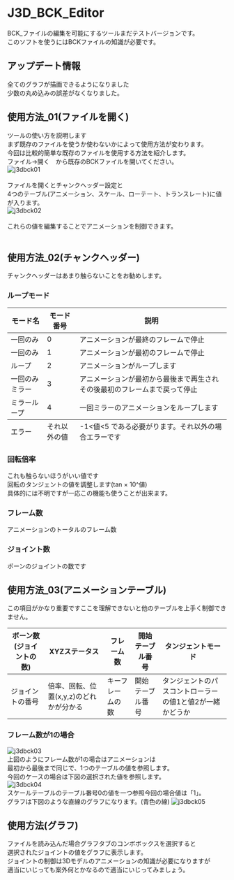 # J3D_BCK_Editor
BCK_ファイルの編集を可能にするツールまだテストバージョンです。<br/>
このソフトを使うにはBCKファイルの知識が必要です。
## アップデート情報
全てのグラフが描画できるようになりました<br/>
少数の丸め込みの誤差がなくなりました。
## 使用方法_01(ファイルを開く)
ツールの使い方を説明します<br/>
まず既存のファイルを使うか使わないかによって使用方法が変わります。<br/>
今回は比較的簡単な既存のファイルを使用する方法を紹介します。<br/>
ファイル→開く　から既存のBCKファイルを開いてください。<br/>
![j3dbck01](https://user-images.githubusercontent.com/82487890/117532597-4d2beb80-b023-11eb-98a1-95cc1d8286ce.jpg)<br/><br/>
ファイルを開くとチャンクヘッダー設定と<br/>
4つのテーブル(アニメーション、スケール、ローテート、トランスレート)に値が入ります。<br/>
![j3dbck02](https://user-images.githubusercontent.com/82487890/117532680-ad229200-b023-11eb-9555-13b2cb905351.jpg)<br/><br/>
これらの値を編集することでアニメーションを制御できます。<br/><br/>
## 使用方法_02(チャンクヘッダー)
チャンクヘッダーはあまり触らないことをお勧めします。
### ループモード
<table>
<thead>
<tr>
<th>モード名</th>
<th>モード番号</th>
  <th>説明</th>
</tr>
</thead>
<tbody>
<tr>
<td>一回のみ</td>
<td>0</td>
  <td>アニメーションが最終のフレームで停止</td>
</tr>
<tr>
<td>一回のみ</td>
<td>1</td>
  <td>アニメーションが最初のフレームで停止</td>
</tr>
  <tr>
<td>ループ</td>
<td>2</td>
    <td>アニメーションがループします</td>
</tr>
  <tr>
<td>一回のみミラー</td>
<td>3</td>
    <td>アニメーションが最初から最後まで再生されその後最初のフレームまで戻って停止</td>
</tr>
  <tr>
<td>ミラーループ</td>
<td>4</td>
    <td>一回ミラーのアニメーションをループします</td>
</tr>
</tbody>
<tfoot>
<tr>
<td>エラー</td>
<td>それ以外の値</td>
  <td>-1<値<5 である必要がります。それ以外の場合エラーです </td>
</tr>
</tfoot>
</table>

### 回転倍率
これも触らないほうがいい値です<br/>
回転のタンジェントの値を調整します(tan × 10^値)<br/>
具体的には不明ですが一応この機能も使うことが出来ます。

### フレーム数
アニメーションのトータルのフレーム数

### ジョイント数
ボーンのジョイントの数です

## 使用方法_03(アニメーションテーブル)
この項目がかなり重要ですここを理解できないと他のテーブルを上手く制御できません。
<table>
<thead>
<tr>
<th>ボーン数(ジョイントの数)</th>
<th>XYZステータス</th>
  <th>フレーム数</th>
  <th>開始テーブル番号</th>
  <th>タンジェントモード</th>
</tr>
</thead>
<tbody>
<tr>
<td>ジョイントの番号</td>
<td>倍率、回転、位置(x,y,z)のどれかが分かる</td>
  <td>キーフレームの数</td>
  <td>開始テーブル番号</td>
  <td>タンジェントのパスコントローラーの値1と値2が一緒かどうか</td>
</tr>
</tbody>

</table>

### フレーム数が1の場合
![j3dbck03](https://user-images.githubusercontent.com/82487890/117533772-9a12c080-b029-11eb-8c21-2edb7377961f.jpg)<br/>
上図のようにフレーム数が1の場合はアニメーションは<br/>
最初から最後まで同じで、1つのテーブルの値を参照します。<br/>
今回のケースの場合は下図の選択された値を参照します。<br/>
![j3dbck04](https://user-images.githubusercontent.com/82487890/117533905-1ad1bc80-b02a-11eb-893c-c1d8eeb5204a.jpg)<br/>
スケールテーブルのテーブル番号0の値を一つ参照今回の場合値は「1」。<br/>
グラフは下図のような直線のグラフになります。(青色の線)
![j3dbck05](https://user-images.githubusercontent.com/82487890/117534071-d8f54600-b02a-11eb-9da5-ecaee600d236.jpg)<br/>




## 使用方法(グラフ)
ファイルを読み込んだ場合グラフタブのコンボボックスを選択すると<br/>
選択されたジョイントの値をグラフに表示します。<br/>
ジョイントの制御は3Dモデルのアニメーションの知識が必要になりますが<br/>
適当にいじっても案外何とかなるので適当にいじってみましょう。<br/>
